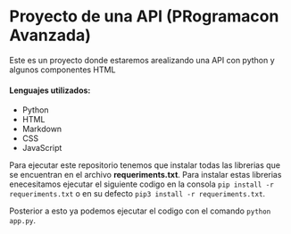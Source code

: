 # Proyecto de una API (PRogramacon Avanzada)

Este es un proyecto donde estaremos arealizando una API con python y algunos componentes HTML

#### Lenguajes utilizados:

- Python
- HTML
- Markdown
- CSS
- JavaScript

Para ejecutar este repositorio tenemos que instalar todas las librerias que se encuentran en el archivo **requeriments.txt**.
Para instalar estas librerias enecesitamos ejecutar el siguiente codigo en la consola `pip install -r requeriments.txt` o en su defecto `pip3 install -r requeriments.txt`.

Posterior a esto ya podemos ejecutar el codigo con el comando `python app.py`.